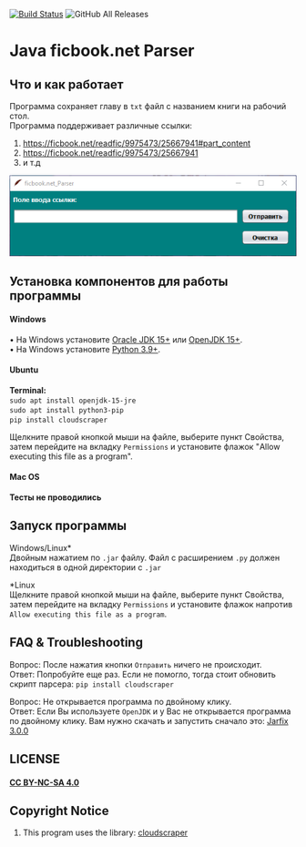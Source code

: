 [![Build Status](https://travis-ci.com/megoRU/ficbook.net_Parser.svg?branch=master)](https://travis-ci.com/megoRU/ficbook.net_Parser) ![GitHub All Releases](https://img.shields.io/github/downloads/megoRU/ficbook.net_Parser/total)

# Java ficbook.net Parser

## Что и как работает

Программа сохраняет главу в `txt` файл с названием книги на рабочий стол. <br>
Программа поддерживает различные ссылки:
1. https://ficbook.net/readfic/9975473/25667941#part_content
2. https://ficbook.net/readfic/9975473/25667941
3. и т.д

![Image description](app.png)

## Установка компонентов для работы программы

#### Windows
• На Windows установите [Oracle JDK 15+](https://www.oracle.com/java/technologies/javase-downloads.html) или [OpenJDK 15+](https://adoptopenjdk.net/). <br>
• На Windows установите [Python 3.9+](https://www.python.org/downloads/). <br>

#### Ubuntu

**Terminal:**<br>
`sudo apt install openjdk-15-jre` <br>
`sudo apt install python3-pip` <br>
`pip install cloudscraper` <br>

Щелкните правой кнопкой мыши на файле, выберите пункт Свойства, затем перейдите на вкладку
`Permissions` и установите флажок "Allow executing this file as a program".

#### Mac OS
**Тесты не проводились**

## Запуск программы

Windows/Linux*<br>
Двойным нажатием по `.jar` файлу. Файл с расширением `.py` должен находиться в одной директории с `.jar`

*Linux<br>
Щелкните правой кнопкой мыши на файле, выберите пункт Свойства, затем перейдите на вкладку
`Permissions` и установите флажок напротив `Allow executing this file as a program`.

## FAQ & Troubleshooting

Вопрос: После нажатия кнопки `Отправить` ничего не происходит. <br>
Ответ: Попробуйте еще раз. Если не помогло, тогда стоит обновить скрипт парсера: `pip install cloudscraper` <br>

Вопрос: Не открывается программа по двойному клику. <br>
Ответ: Если Вы используете `OpenJDK` и у Вас не открывается программа по двойному клику. Вам нужно скачать и запустить сначало это: [Jarfix 3.0.0](https://www.heise.de/download/product/jarfix-41657/download)

## LICENSE
#### [CC BY-NC-SA 4.0](https://github.com/megoRU/ficbook.net_Parser/blob/master/LICENSE)

## Copyright Notice

1.  This program uses the library: [cloudscraper](https://github.com/VeNoMouS/cloudscraper)